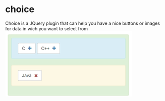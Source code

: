 # choice
Choice is a JQuery plugin that can help you have a nice buttons or images for data in wich you want to select from
![Alt text](https://raw.githubusercontent.com/NaitMalekYoussef/choice/master/screen.jpg)
